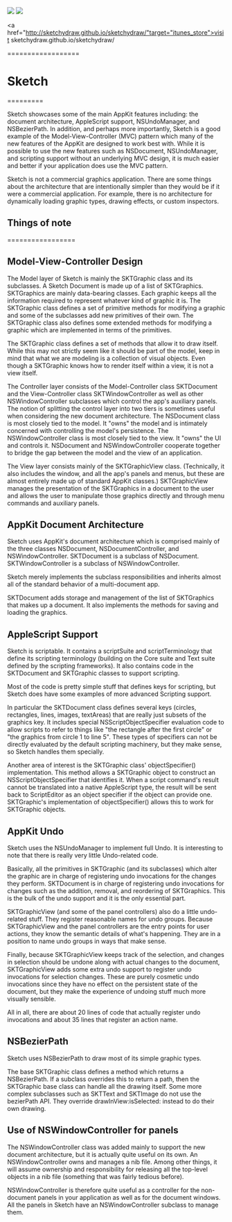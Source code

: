 <img src="https://raw.github.com/sketchydraw/sketchydraw/master/sk.png">
<img src="https://raw.github.com/sketchydraw/sketchydraw/master/sk-cl.png">

<a href="http://sketchydraw.github.io/sketchydraw/"target="itunes_store">visit sketchydraw.github.io/sketchydraw/</a>

==================
# Sketch
=========

Sketch showcases some of the main AppKit features including:  the document architecture, AppleScript support, NSUndoManager, and NSBezierPath.  In addition, and perhaps more importantly, Sketch is a good example of the Model-View-Controller (MVC) pattern which many of the new features of the AppKit are designed to work best with.  While it is possible to use the new features such as NSDocument, NSUndoManager, and scripting support without an underlying MVC design, it is much easier and better if your application does use the MVC pattern.

Sketch is not a commercial graphics application.  There are some things about the architecture that are intentionally simpler than they would be if it were a commercial application.  For example, there is no architecture for dynamically loading graphic types, drawing effects, or custom inspectors. 


## Things of note
=================

## Model-View-Controller Design

The Model layer of Sketch is mainly the SKTGraphic class and its subclasses.  A Sketch Document is made up of a list of SKTGraphics.  SKTGraphics are mainly data-bearing classes.  Each graphic keeps all the information required to represent whatever kind of graphic it is.  The SKTGraphic class defines a set of primitive methods for modifying a graphic and some of the subclasses add new primitives of their own.  The SKTGraphic class also defines some extended methods for modifying a graphic which are implemented in terms of the primitives.

The SKTGraphic class defines a set of methods that allow it to draw itself.  While this may not strictly seem like it should be part of the model, keep in mind that what we are modeling is a collection of visual objects.  Even though a SKTGraphic knows how to render itself within a view, it is not a view itself.

The Controller layer consists of the Model-Controller class SKTDocument and the View-Controller class SKTWindowController as well as other NSWindowController subclasses which control the app's auxiliary panels.  The notion of splitting the control layer into two tiers is sometimes useful when considering the new document architecture.  The NSDocument class is most closely tied to the model.  It "owns" the model and is intimately concerned with controlling the model's persistence.  The NSWindowController class is most closely tied to the view.  It "owns" the UI and controls it.  NSDocument and NSWindowController cooperate together to bridge the gap between the model and the view of an application.

The View layer consists mainly of the SKTGraphicView class.  (Technically, it also includes the window, and all the app's panels and menus, but these are almost entirely made up of standard AppKit classes.)  SKTGraphicView manages the presentation of the SKTGraphics in a document to the user and allows the user to manipulate those graphics directly and through menu commands and auxiliary panels.

## AppKit Document Architecture

Sketch uses AppKit's document architecture which is comprised mainly of the three classes NSDocument, NSDocumentController, and NSWindowController.  SKTDocument is a subclass of NSDocument.  SKTWindowController is a subclass of NSWindowController.

Sketch merely implements the subclass responsibilities and inherits almost all of the standard behavior of a multi-document app.

SKTDocument adds storage and management of the list of SKTGraphics that makes up a document.  It also implements the methods for saving and loading the graphics.

## AppleScript Support

Sketch is scriptable.  It contains a scriptSuite and scriptTerminology that define its scripting terminology (building on the Core suite and Text suite defined by the scripting frameworks).  It also contains code in the SKTDocument and SKTGraphic classes to support scripting.

Most of the code is pretty simple stuff that defines keys for scripting, but Sketch does have some examples of more advanced Scripting support.  

In particular the SKTDocument class defines several keys (circles, rectangles, lines, images, textAreas) that are really just subsets of the graphics key.  It includes special NSScriptObjectSpecifier evaluation code to allow scripts to refer to things like "the rectangle after the first circle" or "the graphics from circle 1 to line 5".  These types of specifiers can not be directly evaluated by the default scripting machinery, but they make sense, so Sketch handles them specially.

Another area of interest is the SKTGraphic class' objectSpecifier() implementation.  This method allows a SKTGraphic object to construct an NSScriptObjectSpecifier that identifies it.  When a script command's result cannot  be translated into a native AppleScript type, the result will be sent back to ScriptEditor as an object specifier if the object can provide one.  SKTGraphic's implementation of objectSpecifier() allows this to work for SKTGraphic objects.

## AppKit Undo

Sketch uses the NSUndoManager to implement full Undo.  It is interesting to note that there is really very little Undo-related code.

Basically, all the primitives in SKTGraphic (and its subclasses) which alter the graphic are in charge of registering undo invocations for the changes they perform.  SKTDocument is in charge of registering undo invocations for changes such as the addition, removal, and reordering of SKTGraphics.  This is the bulk of the undo support and it is the only essential part.

SKTGraphicView (and some of the panel controllers) also do a little undo-related stuff.  They register reasonable names for undo groups.  Because SKTGraphicView and the panel controllers are the entry points for user actions, they know the semantic details of what's happening.  They are in a position to name undo groups in ways that make sense.

Finally, because SKTGraphicView keeps track of the selection, and changes in selection should be undone along with actual changes to the document, SKTGraphicView adds some extra undo support to register undo invocations for selection changes.  These are purely cosmetic undo invocations since they have no effect on the persistent state of the document, but they make the experience of undoing stuff much more visually sensible.

All in all, there are about 20 lines of code that actually register undo invocations and about 35 lines that register an action name.

## NSBezierPath

Sketch uses NSBezierPath to draw most of its simple graphic types.

The base SKTGraphic class defines a method which returns a NSBezierPath.  If a subclass overrides this to return a path, then the SKTGraphic base class can handle all the drawing itself.  Some more complex subclasses such as SKTText and SKTImage do not use the bezierPath API.  They override drawInView:isSelected: instead to do their own drawing.

## Use of NSWindowController for panels

The NSWindowController class was added mainly to support the new document architecture, but it is actually quite useful on its own.  An NSWindowController owns and manages a nib file.  Among other things, it will assume ownership and responsibility for releasing all the top-level objects in a nib file (something that was fairly tedious before).

NSWindowController is therefore quite useful as a controller for the non-document panels in your application as well as for the document windows.  All the panels in Sketch have an NSWindowController subclass to manage them.
